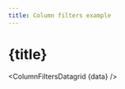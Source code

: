 ```yaml
---
title: Column filters example
---
```


<script>
import ColumnFiltersDatagrid from './column-filters-datagrid.svelte';

import { inventoryData as data } from '$lib/data/data-storage.svelte';
</script>

# {title}

<ColumnFiltersDatagrid {data} />
